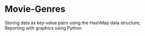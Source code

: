 # Movie-Genres
Storing data as key-value pairs using the HashMap data structure; Reporting with graphics using Python
